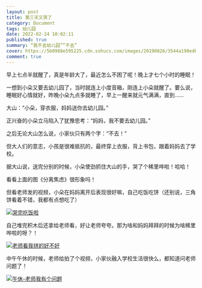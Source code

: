 ```yaml
---
layout: post
title: 第三天又哭了
category: Document
tags: 幼儿园
date: 2022-02-24 10:02:11
published: true
summary: “我不去幼儿园”“不去”
cover: https://5b0988e595225.cdn.sohucs.com/images/20190826/3544a190edb242f1850c86719300c072.jpeg
comment: true
---
```


早上七点半就醒了，真是年龄大了，最近怎么不困了呢！晚上才七个小时的睡眠！

一想到小朵又要去幼儿园了，当时就连上小度音箱，刚连上小朵就醒了。要么说，睡眠好心情就好，昨晚小朵九点多就睡了，早上一醒来就元气满满，直到……

大山：“小朵，穿衣服，妈妈送你去幼儿园。”

正兴奋的小朵立马陷入了犹豫思考：“妈妈，我不要去幼儿园。”

之后无论大山怎么说，小家伙只有两个字：“不去！”

但大人们的意志，小孩是很难抵抗的，最终穿上衣服，背上书包，跟着妈妈去了学校。

据大山说，送完分别的时候，小朵使劲抓住大山的手，哭了个稀里哗啦！哈哈！

看看上面的图《分离焦虑》很形象吗！

但看老师发的视频，小朵在妈妈离开后表现很好嘛，自己吃饭吃饼（还别说，三角饼看着不错，我都有点想吃了）

<!--
<video poster="//ci.xiaohongshu.com/37025416-0df3-2985-699b-e2a6745057f4?imageView2/2/w/1080/format/jpg" src="http://v.xiaohongshu.com/01e217389c63e1fb010370037f2ab53c3c_259.mp4?sign=060e73c1cbee29400cb6141398dce263&amp;t=6218fd00" controls="controls" objectfit="contain" width="380px"></video>
-->
[![哭完吃饭啦](//ci.xiaohongshu.com/37025416-0df3-2985-699b-e2a6745057f4?imageView2/2/w/1080/format/jpg)](https://www.xiaohongshu.com/discovery/item/6217389c000000000102908a)


自己堆完积木后还拿给老师看，好让老师夸夸。那为啥和妈妈拜拜的时候为啥稀里哗啦的呀？！

<!--
<video poster="//ci.xiaohongshu.com/935d3fa9-0636-ebd3-6cc3-d5e368107f91?imageView2/2/w/1080/format/jpg" src="http://v.xiaohongshu.com/01e21738ce63e6d9018370037f2ab623b6_259.mp4?sign=66ff523193def713fe4ff6ece2434667&amp;t=6218fd00" controls="controls" objectfit="contain" width="380px"></video>
-->

[![老师看我拼的好不好](//ci.xiaohongshu.com/935d3fa9-0636-ebd3-6cc3-d5e368107f91?imageView2/2/w/1080/format/jpg)](https://www.xiaohongshu.com/discovery/item/621738cd00000000010274b7)


中午午休的时候，老师给拍了个视频，小家伙融入学校生活很快么，都知道问老师问题了！

<!--
<video poster="//ci.xiaohongshu.com/05f53eb5-b3db-e6c2-bbbf-d6175a3b9138?imageView2/2/w/1080/format/jpg" src="http://v.xiaohongshu.com/01e21758a463c0fc018370037f2b327f7f_259.mp4?sign=9afa3b06be431dbd7220ba7f263a942f&amp;t=6218fd00" controls="controls" objectfit="contain" width="380px"></video>
-->

[![午休-老师我有个问题](//ci.xiaohongshu.com/05f53eb5-b3db-e6c2-bbbf-d6175a3b9138?imageView2/2/w/1080/format/jpg)](https://www.xiaohongshu.com/discovery/item/621758a3000000002103f1f6)
